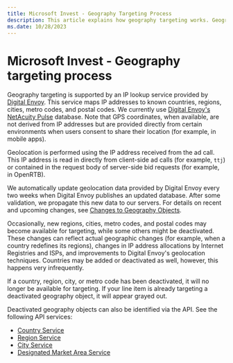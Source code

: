 ```yaml
---
title: Microsoft Invest - Geography Targeting Process
description: This article explains how geography targeting works. Geography targeting is supported by Digital Envoy's IP lookup service.
ms.date: 10/28/2023
---
```


# Microsoft Invest - Geography targeting process

Geography targeting is supported by an IP lookup service provided by [Digital Envoy](https://www.digitalelement.com/). This service maps IP addresses to known countries, regions, cities, metro codes, and postal codes. We currently use [Digital Envoy's NetAcuity Pulse](https://www.digitalelement.com/solutions/netacuity-pulse/) database. Note that GPS coordinates, when available, are not derived from IP addresses but are provided directly from certain environments when users consent to share their location (for example, in mobile apps).

Geolocation is performed using the IP address received from the ad call. This IP address is read in directly from client-side ad calls (for example, `ttj`) or contained in the request body of server-side bid requests (for example, in OpenRTB).

We automatically update geolocation data provided by Digital Envoy every two weeks when Digital Envoy publishes an updated database. After some validation, we propagate this new data to our servers. For details on recent and upcoming changes, see [Changes to Geography Objects](./changes-to-geography-objects.md).

Occasionally, new regions, cities, metro codes, and postal codes may become available for targeting, while some others might be deactivated. These changes can reflect actual geographic changes (for example, when a country redefines its regions), changes in IP address allocations by Internet Registries and ISPs, and improvements to Digital Envoy's geolocation techniques. Countries may be added or deactivated as well, however, this happens very infrequently.

If a country, region, city, or metro code has been deactivated, it will no longer be available for targeting. If your line item is already targeting a deactivated geography object, it will appear grayed out.

Deactivated geography objects can also be identified via the API. See the following API services:

- [Country Service](../digital-platform-api/country-service.md)
- [Region Service](../digital-platform-api/region-service.md)
- [City Service](../digital-platform-api/city-service.md)
- [Designated Market Area Service](../digital-platform-api/designated-market-area-service.md)
